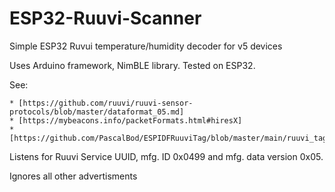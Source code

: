 # ESP32-Ruuvi-Scanner
  Simple ESP32 Ruvui temperature/humidity decoder for v5 devices

  Uses Arduino framework, NimBLE library. Tested on ESP32.

  See:  
  
    * [https://github.com/ruuvi/ruuvi-sensor-protocols/blob/master/dataformat_05.md]
    * [https://mybeacons.info/packetFormats.html#hiresX]
    * [https://github.com/PascalBod/ESPIDFRuuviTag/blob/master/main/ruuvi_tag.c]

  Listens for Ruuvi Service UUID, mfg. ID 0x0499 and mfg. data version 0x05.
  
  Ignores all other advertisments

